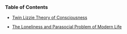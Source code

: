 ### Table of Contents

* [Twin Lizzie Theory of Consciousness](https://github.com/TwinLizzie/Sylvie-2021/blob/master/documentation/theory/consciousness.md)<br/>

* [The Loneliness and Parasocial Problem of Modern Life](https://github.com/TwinLizzie/Sylvie-2021/blob/master/documentation/theory/modern_life.md)
